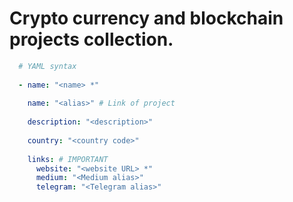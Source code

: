 # Crypto currency and blockchain projects collection.


```YAML
  # YAML syntax
  
  - name: "<name> *"
    
    name: "<alias>" # Link of project
    
    description: "<description>"
    
    country: "<country code>"
    
    links: # IMPORTANT
      website: "<website URL> *"
      medium: "<Medium alias>"
      telegram: "<Telegram alias>"
```